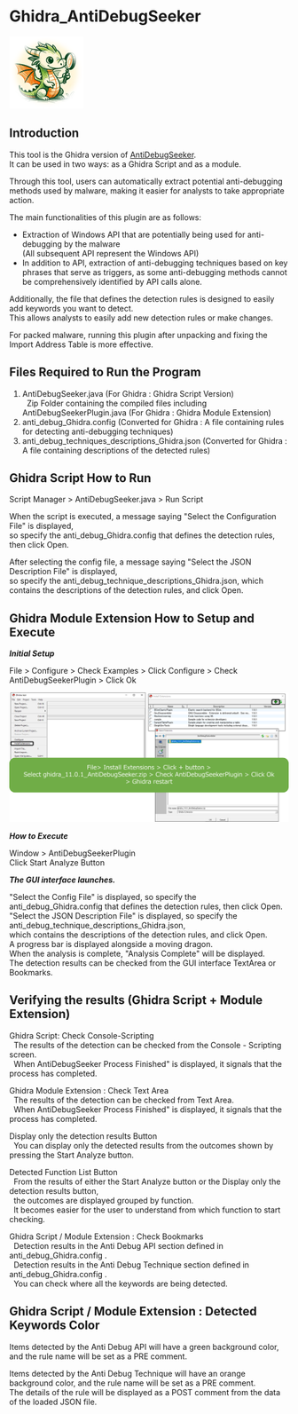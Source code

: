 # Ghidra_AntiDebugSeeker  

![](pictures/Ghidra_AntiDebugSeeker_icon.png)  

## Introduction

This tool is the Ghidra version of [AntiDebugSeeker](https://github.com/LAC-Japan/IDA_Plugin_AntiDebugSeeker).  
It can be used in two ways: as a Ghidra Script and as a module.  

Through this tool, users can automatically extract potential anti-debugging methods used by malware, making it easier for analysts to take appropriate action.  

The main functionalities of this plugin are as follows:

- Extraction of Windows API that are potentially being used for anti-debugging by the malware  
  (All subsequent API represent the Windows API)  
- In addition to API, extraction of anti-debugging techniques based on key phrases that serve as triggers, as some anti-debugging methods cannot be comprehensively identified by API calls alone.

Additionally, the file that defines the detection rules is designed to easily add keywords you want to detect.  
This allows analysts to easily add new detection rules or make changes.  
  
For packed malware, running this plugin after unpacking and fixing the Import Address Table is more effective.

## Files Required to Run the Program  

 1. AntiDebugSeeker.java (For Ghidra : Ghidra Script Version)  
    &nbsp;&nbsp;Zip Folder containing the compiled files including AntiDebugSeekerPlugin.java (For Ghidra : Ghidra Module Extension)
 2. anti_debug_Ghidra.config (Converted for Ghidra : A file containing rules for detecting anti-debugging techniques)
 3. anti_debug_techniques_descriptions_Ghidra.json (Converted for Ghidra : A file containing descriptions of the detected rules)

## Ghidra Script How to Run

  Script Manager > AntiDebugSeeker.java > Run Script  
  
  When the script is executed, a message saying "Select the Configuration File" is displayed,   
  so specify the anti_debug_Ghidra.config that defines the detection rules, then click Open.  

  After selecting the config file, a message saying "Select the JSON Description File" is displayed,  
  so specify the anti_debug_technique_descriptions_Ghidra.json, which contains the descriptions of the detection rules, and click Open.  

## Ghidra Module Extension How to Setup and Execute

***Initial Setup***  

  File > Configure > Check Examples > Click Configure > Check AntiDebugSeekerPlugin > Click Ok  

  ![How_to_setup_and_Execute_module](pictures/How_to_setup_and_Execute_module.png)
  
***How to Execute***  

  Window > AntiDebugSeekerPlugin  
  Click Start Analyze Button  
  
***The GUI interface launches.***  
  
  "Select the Config File" is displayed, so specify the anti_debug_Ghidra.config that defines the detection rules, then click Open.  
  "Select the JSON Description File" is displayed, so specify the anti_debug_technique_descriptions_Ghidra.json,   
  which contains the descriptions of the detection rules, and click Open.  
  A progress bar is displayed alongside a moving dragon.  
  When the analysis is complete, "Analysis Complete" will be displayed.  
  The detection results can be checked from the GUI interface TextArea or Bookmarks.  

  ## Verifying the results (Ghidra Script + Module Extension)  

  Ghidra Script: Check Console-Scripting  
  &nbsp;&nbsp;The results of the detection can be checked from the Console - Scripting screen.   
  &nbsp;&nbsp;When AntiDebugSeeker Process Finished" is displayed, it signals that the process has completed.  

  Ghidra Module Extension : Check Text Area  
  &nbsp;&nbsp;The results of the detection can be checked from Text Area.  
  &nbsp;&nbsp;When AntiDebugSeeker Process Finished" is displayed, it signals that the process has completed.  

  Display only the detection results Button  
  &nbsp;&nbsp;You can display only the detected results from the outcomes shown by pressing the Start Analyze button.
     
  Detected Function List Button  
  &nbsp;&nbsp;From the results of either the Start Analyze button or the Display only the detection results button,  
  &nbsp;&nbsp;the outcomes are displayed grouped by function.  
  &nbsp;&nbsp;It becomes easier for the user to understand from which function to start checking.  

  Ghidra Script / Module Extension : Check Bookmarks  
  &nbsp;&nbsp;Detection results in the Anti Debug API section defined in anti_debug_Ghidra.config .  
  &nbsp;&nbsp;Detection results in the Anti Debug Technique section defined in anti_debug_Ghidra.config .  
  &nbsp;&nbsp;You can check where all the keywords are being detected.  

  ## Ghidra Script / Module Extension : Detected Keywords Color
    
  Items detected by the Anti Debug API will have a green background color, and the rule name will be set as a PRE comment. 
    
  Items detected by the Anti Debug Technique will have an orange background color, and the rule name will be set as a PRE comment.   
  The details of the rule will be displayed as a POST comment from the data of the loaded JSON file.  

